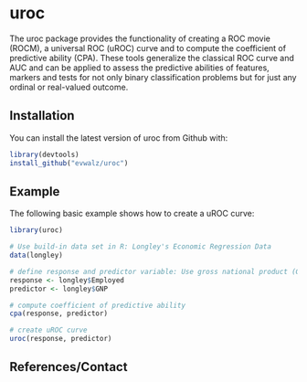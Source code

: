 
<!-- README.md is generated from README.Rmd. Please edit that file -->
uroc
====

<!-- badges: start -->
<!-- badges: end -->
The uroc package provides the functionality of creating a ROC movie (ROCM), a universal ROC (uROC) curve and to compute the coefficient of predictive ability (CPA). These tools generalize the classical ROC curve and AUC and can be applied to assess the predictive abilities of features, markers and tests for not only binary classification problems but for just any ordinal or real-valued outcome.

Installation
------------

You can install the latest version of uroc from Github with:

``` r
library(devtools)
install_github("evwalz/uroc")
```

Example
-------

The following basic example shows how to create a uROC curve:

``` r
library(uroc)

# Use build-in data set in R: Longley's Economic Regression Data 
data(longley)

# define response and predictor variable: Use gross national product (GNP) as feaure marker to predict the number of employed people (Employed)
response <- longley$Employed
predictor <- longley$GNP

# compute coefficient of predictive ability
cpa(response, predictor)

# create uROC curve
uroc(response, predictor)
```

References/Contact
------------------
